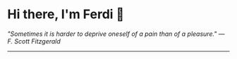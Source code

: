 <h1>Hi there, I'm Ferdi 👋</h1>

<p><em>
  "Sometimes it is harder to deprive oneself of a pain than of a pleasure." — F. Scott Fitzgerald
</em></p>

---
